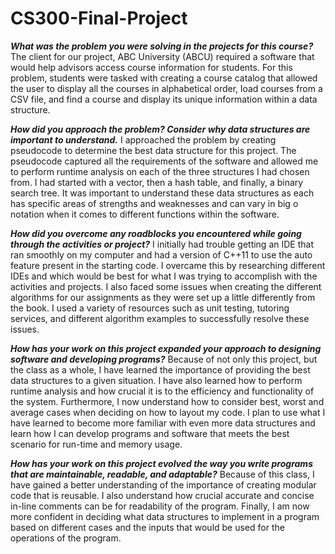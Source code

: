 # CS300-Final-Project

***What was the problem you were solving in the projects for this course?***
The client for our project, ABC University (ABCU) required a software that would help advisors access course information for students. For this problem, students were tasked with creating a course catalog that allowed the user to display all the courses in alphabetical order, load courses from a CSV file, and find a course and display its unique information within a data structure.

***How did you approach the problem? Consider why data structures are important to understand.***
I approached the problem by creating pseudocode to determine the best data structure for this project. The pseudocode captured all the requirements of the software and allowed me to perform runtime analysis on each of the three structures I had chosen from. I had started with a vector, then a hash table, and finally, a binary search tree. It was important to understand these data structures as each has specific areas of strengths and weaknesses and can vary in big o notation when it comes to different functions within the software.

***How did you overcome any roadblocks you encountered while going through the activities or project?***
I initially had trouble getting an IDE that ran smoothly on my computer and had a version of C++11 to use the auto feature present in the starting code. I overcame this by researching different IDEs and which would be best for what I was trying to accomplish with the activities and projects. I also faced some issues when creating the different algorithms for our assignments as they were set up a little differently from the book. I used a variety of resources such as unit testing, tutoring services, and different algorithm examples to successfully resolve these issues.

***How has your work on this project expanded your approach to designing software and developing programs?***
Because of not only this project, but the class as a whole, I have learned the importance of providing the best data structures to a given situation. I have also learned how to perform runtime analysis and how crucial it is to the efficiency and functionality of the system. Furthermore, I now understand how to consider best, worst and average cases when deciding on how to layout my code. I plan to use what I have learned to become more familiar with even more data structures and learn how I can develop programs and software that meets the best scenario for run-time and memory usage.

***How has your work on this project evolved the way you write programs that are maintainable, readable, and adaptable?***
Because of this class, I have gained a better understanding of the importance of creating modular code that is reusable. I also understand how crucial accurate and concise in-line comments can be for readability of the program. Finally, I am now more confident in deciding what data structures to implement in a program based on different cases and the inputs that would be used for the operations of the program.
